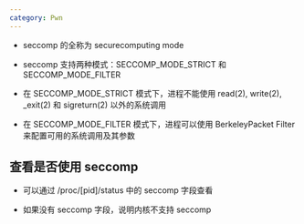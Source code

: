 ```yaml
---
category: Pwn
---
```


- seccomp 的全称为 securecomputing mode

- seccomp 支持两种模式：SECCOMP_MODE_STRICT 和 SECCOMP_MODE_FILTER
- 在 SECCOMP_MODE_STRICT 模式下，进程不能使用 read(2), write(2), _exit(2) 和 sigreturn(2) 以外的系统调用
- 在 SECCOMP_MODE_FILTER 模式下，进程可以使用 BerkeleyPacket Filter 来配置可用的系统调用及其参数

## 查看是否使用 seccomp

- 可以通过 /proc/[pid]/status 中的 seccomp 字段查看

- 如果没有 seccomp 字段，说明内核不支持 seccomp